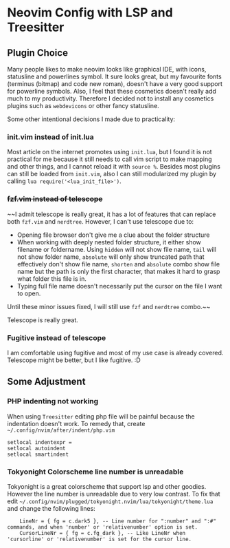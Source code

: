# Neovim Config with LSP and Treesitter

## Plugin Choice

Many people likes to make neovim looks like graphical IDE, with icons, statusline and powerlines symbol. It sure looks great, but my favourite fonts (terminus (bitmap) and code new roman), doesn't have a very good support for powerline symbols. Also, I feel that these cosmetics doesn't really add much to my productivity. Therefore I decided not to install any cosmetics plugins such as `webdevicons` or other fancy statusline.

Some other intentional decisions I made due to practicality:

### init.vim instead of init.lua

Most article on the internet promotes using `init.lua`, but I found it is not practical for me because it still needs to call vim script to make mapping and other things, and I cannot reload it with `source %`. Besides most plugins can still be loaded from `init.vim`, also I can still modularized my plugin by calling `lua require('<lua_init_file>')`.

### ~~fzf.vim instead of telescope~~

~~I admit telescope is really great, it has a lot of features that can replace both `fzf.vim` and `nerdtree`. However, I can't use telescope due to:

- Opening file browser don't give me a clue about the folder structure
- When working with deeply nested folder structure, it either show filename or foldername. Using `hidden` will not show file name, `tail` will not show folder name, `absolute` will only show truncated path that effectively don't show file name, `shorten` and `absolute` combo show file name but the path is only the first character, that makes it hard to grasp what folder this file is in.
- Typing full file name doesn't necessarily put the cursor on the file I want to open.

Until these minor issues fixed, I will still use `fzf` and `nerdtree` combo.~~

Telescope is really great.

### Fugitive instead of telescope

I am comfortable using fugitive and most of my use case is already covered. Telescope might be better, but I like fugitive. :D

## Some Adjustment

### PHP indenting not working

When using `Treesitter` editing php file will be painful because the indentation doesn't work. To remedy that, create `~/.config/nvim/after/indent/php.vim`

```
setlocal indentexpr =
setlocal autoindent
setlocal smartindent
```

### Tokyonight Colorscheme line number is unreadable

Tokyonight is a great colorscheme that support lsp and other goodies. However the line number is unreadable due to very low contrast. To fix that edit `~/.config/nvim/plugged/tokyonight.nvim/lua/tokyonight/theme.lua` and change the following lines:

```
    LineNr = { fg = c.dark5 }, -- Line number for ":number" and ":#" commands, and when 'number' or 'relativenumber' option is set.
    CursorLineNr = { fg = c.fg_dark }, -- Like LineNr when 'cursorline' or 'relativenumber' is set for the cursor line.
```
